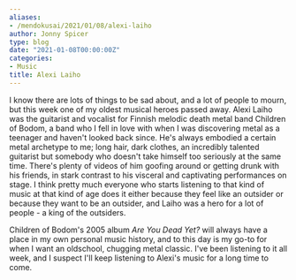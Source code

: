```yaml
---
aliases:
- /mendokusai/2021/01/08/alexi-laiho
author: Jonny Spicer
type: blog
date: "2021-01-08T00:00:00Z"
categories:
- Music
title: Alexi Laiho
---
```

I know there are lots of things to be sad about, and a lot of people to mourn, but this week one of my oldest musical heroes passed away. Alexi Laiho was the guitarist and vocalist
for Finnish melodic death metal band Children of Bodom, a band who I fell in love with when I was discovering metal as a teenager and haven't looked back since. He's always embodied
a certain metal archetype to me; long hair, dark clothes, an incredibly talented guitarist but somebody who doesn't take himself too seriously at the same time. There's plenty of
videos of him goofing around or getting drunk with his friends, in stark contrast to his visceral and captivating performances on stage. I think pretty much everyone who starts
listening to that kind of music at that kind of age does it either because they feel like an outsider or because they want to be an outsider, and Laiho was a hero for a lot of people -
a king of the outsiders.

Children of Bodom's 2005 album *Are You Dead Yet?* will always have a place in my own personal music history, and to this day is my go-to for when I want an oldschool, chugging metal
classic. I've been listening to it all week, and I suspect I'll keep listening to Alexi's music for a long time to come.
